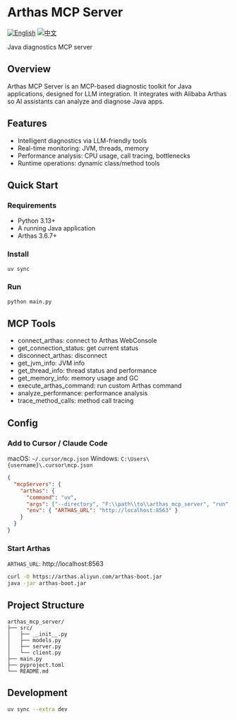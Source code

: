 # Arthas MCP Server

[![English](https://img.shields.io/badge/lang-English-red.svg)](README.md) [![中文](https://img.shields.io/badge/lang-中文-blue.svg)](README.zh-CN.md)

Java diagnostics MCP server

## Overview

Arthas MCP Server is an MCP-based diagnostic toolkit for Java applications, designed for LLM integration. It integrates with Alibaba Arthas so AI assistants can analyze and diagnose Java apps.

## Features

- Intelligent diagnostics via LLM-friendly tools
- Real-time monitoring: JVM, threads, memory
- Performance analysis: CPU usage, call tracing, bottlenecks
- Runtime operations: dynamic class/method tools

## Quick Start

### Requirements
- Python 3.13+
- A running Java application
- Arthas 3.6.7+

### Install
```bash
uv sync
```

### Run
```bash
python main.py
```

## MCP Tools

- connect_arthas: connect to Arthas WebConsole
- get_connection_status: get current status
- disconnect_arthas: disconnect
- get_jvm_info: JVM info
- get_thread_info: thread status and performance
- get_memory_info: memory usage and GC
- execute_arthas_command: run custom Arthas command
- analyze_performance: performance analysis
- trace_method_calls: method call tracing

## Config

### Add to Cursor / Claude Code

macOS: `~/.cursor/mcp.json`
Windows: `C:\Users\{username}\.cursor\mcp.json`

```json
{
  "mcpServers": {
    "arthas": {
      "command": "uv",
      "args": ["--directory", "F:\\path\\to\\arthas_mcp_server", "run", "python", "main.py"],
      "env": { "ARTHAS_URL": "http://localhost:8563" }
    }
  }
}
```

### Start Arthas

`ARTHAS_URL`: http://localhost:8563

```bash
curl -O https://arthas.aliyun.com/arthas-boot.jar
java -jar arthas-boot.jar
```

## Project Structure

```
arthas_mcp_server/
├── src/
│   ├── __init__.py
│   ├── models.py
│   ├── server.py
│   └── client.py
├── main.py
├── pyproject.toml
└── README.md
```

## Development

```bash
uv sync --extra dev
```